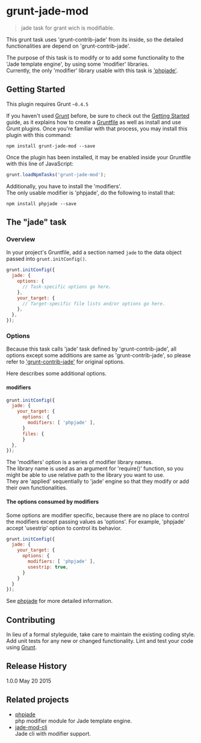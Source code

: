 # grunt-jade-mod

> jade task for grant wich is modifiable.  

This grunt task uses 'grunt-contrib-jade' from its inside, so the detailed functionalities are depend on 'grunt-contrib-jade'.  

The purpose of this task is to modify or to add some functionality to the 'Jade template engine', by using some 'modifier' libraries.  
Currently, the only 'modifier' library usable with this task is ['phpjade'](https://github.com/kurohara/phpjade).  

## Getting Started
This plugin requires Grunt `~0.4.5`

If you haven't used [Grunt](http://gruntjs.com/) before, be sure to check out the [Getting Started](http://gruntjs.com/getting-started) guide, as it explains how to create a [Gruntfile](http://gruntjs.com/sample-gruntfile) as well as install and use Grunt plugins. Once you're familiar with that process, you may install this plugin with this command:

```shell
npm install grunt-jade-mod --save
```

Once the plugin has been installed, it may be enabled inside your Gruntfile with this line of JavaScript:

```js
grunt.loadNpmTasks('grunt-jade-mod');
```

Additionally, you have to install the 'modifiers'.  
The only usable modifier is 'phpjade', do the following to install that:

```shell
npm install phpjade --save
```

## The "jade" task

### Overview
In your project's Gruntfile, add a section named `jade` to the data object passed into `grunt.initConfig()`.

```js
grunt.initConfig({
  jade: {
    options: {
      // Task-specific options go here.
    },
    your_target: {
      // Target-specific file lists and/or options go here.
    },
  },
});
```

### Options
Because this task calls 'jade' task defined by 'grunt-contrib-jade', all options except some additions are same as 'grunt-contrib-jade', so please refer to ['grunt-contrib-jade'](https://github.com/gruntjs/grunt-contrib-jade) for original options.

Here describes some additional options.
#### modifiers

```js
grunt.initConfig({
  jade: {
    your_target: {
      options: {
        modifiers: [ 'phpjade' ],
      }
      files: {
      }
  },
});
```

The 'modifiers' option is a series of modifier library names.  
The library name is used as an argument for 'require()' function, so you might be able to use relative path to the library you want to use.  
They are 'applied' sequentially to 'jade' engine so that they modify or add their own functionalities.  

#### The options consumed by modifiers
Some options are modifier specific, because there are no place to control the modifiers except passing values as 'options'. For example, 'phpjade' accept 'usestrip' option to control its behavior.  

```js
grunt.initConfig({
  jade: {
    your_target: {
      options: {
        modifiers: [ 'phpjade' ],
        usestrip: true,
      }
    }
  }
});
```

See [phpjade](https://github.com/kurohara/phpjade) for more detailed information.

## Contributing
In lieu of a formal styleguide, take care to maintain the existing coding style. Add unit tests for any new or changed functionality. Lint and test your code using [Grunt](http://gruntjs.com/).

## Release History
1.0.0 May 20 2015

## Related projects
* [phpjade](https://github.com/kurohara/phpjade)  
php modifier module for Jade template engine.
* [jade-mod-cli](https://github.com/kurohara/jade-mod-cli)  
Jade cli with modifier support. 
